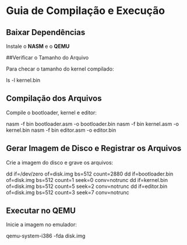 # Guia de Compilação e Execução

## Baixar Dependências
Instale o **NASM** e o **QEMU**

##Verificar o Tamanho do Arquivo

Para checar o tamanho do kernel compilado:

ls -l kernel.bin

## Compilação dos Arquivos

Compile o bootloader, kernel e editor:

nasm -f bin bootloader.asm -o bootloader.bin
nasm -f bin kernel.asm -o kernel.bin
nasm -f bin editor.asm -o editor.bin

## Gerar Imagem de Disco e Registrar os Arquivos

Crie a imagem do disco e grave os arquivos:

dd if=/dev/zero of=disk.img bs=512 count=2880
dd if=bootloader.bin of=disk.img bs=512 count=1 seek=0 conv=notrunc
dd if=kernel.bin of=disk.img bs=512 count=5 seek=2 conv=notrunc
dd if=editor.bin of=disk.img bs=512 count=3 seek=7 conv=notrunc

## Executar no QEMU

Inicie a imagem no emulador:

qemu-system-i386 -fda disk.img



